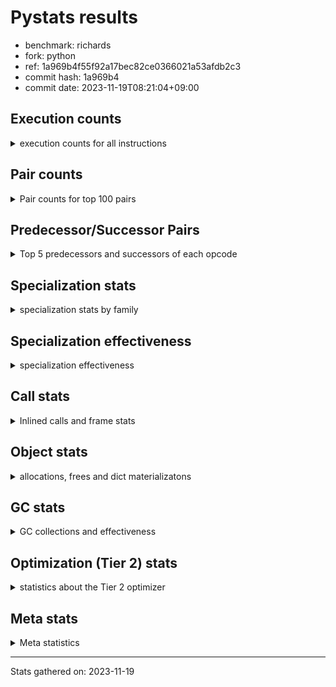 
# Pystats results

- benchmark: richards
- fork: python
- ref: 1a969b4f55f92a17bec82ce0366021a53afdb2c3
- commit hash: 1a969b4
- commit date: 2023-11-19T08:21:04+09:00

## Execution counts

<details>
<summary> execution counts for all instructions </summary>

|Name | Count | Self | Cumulative | Miss ratio | 
|---|---:|---:|---:|---:|
| LOAD_FAST | 333,407,320 | 23.1% | 23.1% |  |
| LOAD_ATTR_INSTANCE_VALUE | 146,778,480 | 10.2% | 33.3% | 34.9% |
| TO_BOOL_BOOL | 96,714,880 | 6.7% | 40.0% |  |
| POP_JUMP_IF_FALSE | 72,866,860 | 5.1% | 45.1% |  |
| RETURN_VALUE | 72,657,020 | 5.0% | 50.1% |  |
| LOAD_ATTR_METHOD_WITH_VALUES | 72,039,760 | 5.0% | 55.1% | 44.6% |
| CALL_PY_EXACT_ARGS | 71,566,920 | 5.0% | 60.1% | 9.8% |
| RESUME_CHECK | 71,439,120 | 5.0% | 65.0% | 0.0% |
| STORE_FAST | 65,669,440 | 4.6% | 69.6% |  |
| STORE_ATTR_INSTANCE_VALUE | 58,494,240 | 4.1% | 73.6% | 14.8% |
| LOAD_CONST | 52,641,280 | 3.7% | 77.3% |  |
| COPY | 48,068,020 | 3.3% | 80.6% |  |
| POP_TOP | 38,316,320 | 2.7% | 83.3% |  |
| LOAD_GLOBAL_MODULE | 36,953,500 | 2.6% | 85.9% |  |
| POP_JUMP_IF_NOT_NONE | 30,754,880 | 2.1% | 88.0% |  |
| POP_JUMP_IF_TRUE | 22,905,040 | 1.6% | 89.6% |  |
| POP_JUMP_IF_NONE | 22,455,200 | 1.6% | 91.1% |  |
| LOAD_FAST_LOAD_FAST | 20,469,920 | 1.4% | 92.6% |  |
| ENTER_EXECUTOR | 17,460,400 | 1.2% | 93.8% |  |
| UNARY_NOT | 15,207,200 | 1.1% | 94.8% |  |
| COMPARE_OP_INT | 13,016,100 | 0.9% | 95.7% |  |
| JUMP_FORWARD | 10,812,160 | 0.8% | 96.5% |  |
| LOAD_GLOBAL_BUILTIN | 10,526,520 | 0.7% | 97.2% |  |
| CALL_ISINSTANCE | 10,526,320 | 0.7% | 97.9% |  |
| SWAP | 7,980,560 | 0.6% | 98.5% |  |
| BINARY_OP_ADD_INT | 7,468,540 | 0.5% | 99.0% |  |
| BINARY_SUBSCR_LIST_INT | 6,807,160 | 0.5% | 99.5% |  |
| BINARY_OP | 4,001,820 | 0.3% | 99.8% |  |
| BINARY_OP_SUBTRACT_INT | 2,001,160 | 0.1% | 99.9% |  |
| FOR_ITER_RANGE | 745,380 | 0.1% | 99.9% |  |
| STORE_SUBSCR_LIST_INT | 402,120 | 0.0% | 100.0% |  |
| GET_ITER | 372,560 | 0.0% | 100.0% |  |
| RETURN_CONST | 5,440 | 0.0% | 100.0% |  |
| LOAD_ATTR | 4,840 | 0.0% | 100.0% |  |
| STORE_ATTR | 4,560 | 0.0% | 100.0% |  |
| EXIT_INIT_CHECK | 3,640 | 0.0% | 100.0% |  |
| CALL_ALLOC_AND_ENTER_INIT | 3,640 | 0.0% | 100.0% |  |
| LOAD_GLOBAL | 3,520 | 0.0% | 100.0% |  |
| CALL | 3,380 | 0.0% | 100.0% |  |
| BUILD_LIST | 1,280 | 0.0% | 100.0% |  |
| JUMP_BACKWARD | 1,000 | 0.0% | 100.0% |  |
| RESUME | 740 | 0.0% | 100.0% | 2.7% |
| INTERPRETER_EXIT | 680 | 0.0% | 100.0% |  |
| TO_BOOL | 600 | 0.0% | 100.0% |  |
| PUSH_NULL | 480 | 0.0% | 100.0% |  |
| EXTENDED_ARG | 480 | 0.0% | 100.0% |  |
| COMPARE_OP | 440 | 0.0% | 100.0% |  |
| CALL_BUILTIN_CLASS | 200 | 0.0% | 100.0% |  |
| LOAD_DEREF | 160 | 0.0% | 100.0% |  |
| FOR_ITER | 120 | 0.0% | 100.0% |  |
| LOAD_ATTR_MODULE | 120 | 0.0% | 100.0% |  |
| BINARY_SUBSCR | 80 | 0.0% | 100.0% |  |
| NOP | 80 | 0.0% | 100.0% |  |
| STORE_SUBSCR | 80 | 0.0% | 100.0% |  |
| CALL_FUNCTION_EX | 80 | 0.0% | 100.0% |  |
| COPY_FREE_VARS | 80 | 0.0% | 100.0% |  |
| BINARY_OP_SUBTRACT_FLOAT | 60 | 0.0% | 100.0% |  |


</details>

## Pair counts

<details>
<summary> Pair counts for top 100 pairs </summary>

|Pair | Count | Self | Cumulative | 
|---|---:|---:|---:|
| LOAD_FAST LOAD_ATTR_INSTANCE_VALUE | 121,981,900 | 8.5% | 8.5% |
| CALL_PY_EXACT_ARGS RESUME_CHECK | 71,434,600 | 5.0% | 13.4% |
| TO_BOOL_BOOL POP_JUMP_IF_FALSE | 59,493,640 | 4.1% | 17.5% |
| LOAD_FAST LOAD_ATTR_METHOD_WITH_VALUES | 55,591,660 | 3.9% | 21.4% |
| RESUME_CHECK LOAD_FAST | 53,968,440 | 3.7% | 25.1% |
| LOAD_FAST STORE_ATTR_INSTANCE_VALUE | 44,128,080 | 3.1% | 28.2% |
| STORE_FAST LOAD_FAST | 42,916,240 | 3.0% | 31.2% |
| LOAD_ATTR_METHOD_WITH_VALUES CALL_PY_EXACT_ARGS | 41,470,820 | 2.9% | 34.1% |
| STORE_ATTR_INSTANCE_VALUE LOAD_FAST | 40,645,900 | 2.8% | 36.9% |
| COPY TO_BOOL_BOOL | 40,087,300 | 2.8% | 39.7% |
| POP_TOP LOAD_FAST | 34,221,680 | 2.4% | 42.0% |
| POP_JUMP_IF_FALSE LOAD_FAST | 30,185,620 | 2.1% | 44.1% |
| LOAD_CONST LOAD_FAST | 29,191,840 | 2.0% | 46.2% |
| LOAD_ATTR_INSTANCE_VALUE COPY | 28,600,200 | 2.0% | 48.1% |
| POP_JUMP_IF_NOT_NONE LOAD_FAST | 25,419,040 | 1.8% | 49.9% |
| RETURN_VALUE RETURN_VALUE | 24,772,160 | 1.7% | 51.6% |
| LOAD_ATTR_INSTANCE_VALUE STORE_FAST | 24,749,900 | 1.7% | 53.3% |
| LOAD_FAST POP_JUMP_IF_NOT_NONE | 23,315,520 | 1.6% | 55.0% |
| RETURN_VALUE TO_BOOL_BOOL | 23,233,060 | 1.6% | 56.6% |
| LOAD_FAST POP_JUMP_IF_NONE | 22,455,200 | 1.6% | 58.1% |
| TO_BOOL_BOOL POP_JUMP_IF_TRUE | 22,014,080 | 1.5% | 59.6% |
| LOAD_FAST RETURN_VALUE | 21,297,360 | 1.5% | 61.1% |
| LOAD_ATTR_INSTANCE_VALUE LOAD_FAST | 20,470,740 | 1.4% | 62.5% |
| POP_JUMP_IF_FALSE POP_TOP | 19,888,560 | 1.4% | 63.9% |
| LOAD_ATTR_INSTANCE_VALUE CALL_PY_EXACT_ARGS | 17,463,800 | 1.2% | 65.1% |
| POP_JUMP_IF_NONE ENTER_EXECUTOR | 17,059,500 | 1.2% | 66.3% |
| RETURN_VALUE STORE_FAST | 15,846,720 | 1.1% | 67.4% |
| ENTER_EXECUTOR LOAD_ATTR_METHOD_WITH_VALUES | 15,840,560 | 1.1% | 68.5% |
| STORE_ATTR_INSTANCE_VALUE LOAD_CONST | 15,387,440 | 1.1% | 69.6% |
| TO_BOOL_BOOL UNARY_NOT | 15,207,160 | 1.1% | 70.6% |
| LOAD_ATTR_INSTANCE_VALUE TO_BOOL_BOOL | 15,207,120 | 1.1% | 71.7% |
| LOAD_ATTR_METHOD_WITH_VALUES LOAD_FAST_LOAD_FAST | 14,245,720 | 1.0% | 72.7% |
| LOAD_ATTR_METHOD_WITH_VALUES LOAD_FAST | 14,116,900 | 1.0% | 73.7% |
| LOAD_FAST LOAD_GLOBAL_MODULE | 13,778,720 | 1.0% | 74.6% |
| COMPARE_OP_INT POP_JUMP_IF_FALSE | 13,016,100 | 0.9% | 75.5% |
| LOAD_ATTR_INSTANCE_VALUE RETURN_VALUE | 12,933,060 | 0.9% | 76.4% |
| LOAD_ATTR_INSTANCE_VALUE LOAD_CONST | 12,351,780 | 0.9% | 77.3% |
| LOAD_FAST STORE_FAST | 12,201,120 | 0.8% | 78.1% |
| UNARY_NOT COPY | 11,487,200 | 0.8% | 78.9% |
| POP_JUMP_IF_TRUE POP_TOP | 11,487,200 | 0.8% | 79.7% |
| RESUME_CHECK LOAD_CONST | 10,660,440 | 0.7% | 80.5% |
| JUMP_FORWARD LOAD_FAST | 10,625,920 | 0.7% | 81.2% |
| LOAD_GLOBAL_BUILTIN LOAD_FAST | 10,526,520 | 0.7% | 81.9% |
| POP_JUMP_IF_TRUE LOAD_FAST | 10,526,400 | 0.7% | 82.7% |
| LOAD_FAST_LOAD_FAST LOAD_ATTR_INSTANCE_VALUE | 10,526,360 | 0.7% | 83.4% |
| STORE_FAST LOAD_GLOBAL_BUILTIN | 10,526,240 | 0.7% | 84.1% |
| CALL_ISINSTANCE TO_BOOL_BOOL | 10,526,240 | 0.7% | 84.8% |
| LOAD_GLOBAL_MODULE CALL_ISINSTANCE | 10,526,240 | 0.7% | 85.6% |
| POP_JUMP_IF_FALSE RETURN_VALUE | 9,039,220 | 0.6% | 86.2% |
| COPY LOAD_ATTR_INSTANCE_VALUE | 7,980,360 | 0.6% | 86.8% |
| SWAP STORE_ATTR_INSTANCE_VALUE | 7,980,360 | 0.6% | 87.3% |
| LOAD_GLOBAL_MODULE TO_BOOL_BOOL | 7,660,860 | 0.5% | 87.8% |
| LOAD_ATTR_INSTANCE_VALUE POP_JUMP_IF_NOT_NONE | 7,439,320 | 0.5% | 88.4% |
| LOAD_FAST CALL_PY_EXACT_ARGS | 7,179,240 | 0.5% | 88.9% |
| LOAD_CONST BINARY_OP_ADD_INT | 7,067,280 | 0.5% | 89.3% |
| RETURN_VALUE POP_TOP | 6,939,080 | 0.5% | 89.8% |
| POP_JUMP_IF_FALSE LOAD_GLOBAL_MODULE | 6,889,500 | 0.5% | 90.3% |
| POP_JUMP_IF_FALSE LOAD_CONST | 6,863,520 | 0.5% | 90.8% |
| RESUME_CHECK LOAD_GLOBAL_MODULE | 6,808,640 | 0.5% | 91.3% |
| LOAD_FAST BINARY_SUBSCR_LIST_INT | 6,807,120 | 0.5% | 91.7% |
| LOAD_CONST STORE_FAST | 6,806,560 | 0.5% | 92.2% |
| STORE_FAST JUMP_FORWARD | 6,719,840 | 0.5% | 92.7% |
| LOAD_FAST_LOAD_FAST STORE_ATTR_INSTANCE_VALUE | 6,220,160 | 0.4% | 93.1% |
| BINARY_OP_ADD_INT SWAP | 5,579,380 | 0.4% | 93.5% |
| LOAD_GLOBAL_MODULE COMPARE_OP_INT | 5,482,120 | 0.4% | 93.9% |
| LOAD_GLOBAL_MODULE LOAD_ATTR_INSTANCE_VALUE | 5,321,360 | 0.4% | 94.2% |
| BINARY_SUBSCR_LIST_INT STORE_FAST | 5,319,180 | 0.4% | 94.6% |
| LOAD_GLOBAL_MODULE COPY | 5,206,840 | 0.4% | 95.0% |
| POP_TOP JUMP_FORWARD | 4,092,320 | 0.3% | 95.2% |
| LOAD_CONST BINARY_OP | 3,998,640 | 0.3% | 95.5% |
| LOAD_ATTR_INSTANCE_VALUE COMPARE_OP_INT | 3,961,200 | 0.3% | 95.8% |
| POP_JUMP_IF_NOT_NONE LOAD_FAST_LOAD_FAST | 3,848,800 | 0.3% | 96.1% |
| POP_JUMP_IF_NONE LOAD_FAST | 3,774,720 | 0.3% | 96.3% |
| STORE_FAST LOAD_GLOBAL_MODULE | 3,720,400 | 0.3% | 96.6% |
| LOAD_FAST_LOAD_FAST CALL_PY_EXACT_ARGS | 3,720,120 | 0.3% | 96.8% |
| UNARY_NOT RETURN_VALUE | 3,720,000 | 0.3% | 97.1% |
| LOAD_CONST COMPARE_OP_INT | 3,572,560 | 0.2% | 97.3% |
| LOAD_FAST COPY | 2,773,680 | 0.2% | 97.5% |
| BINARY_OP LOAD_CONST | 2,398,580 | 0.2% | 97.7% |
| LOAD_ATTR_INSTANCE_VALUE LOAD_GLOBAL_MODULE | 2,232,560 | 0.2% | 97.9% |
| LOAD_CONST BINARY_OP_SUBTRACT_INT | 2,001,120 | 0.1% | 98.0% |
| STORE_ATTR_INSTANCE_VALUE LOAD_GLOBAL_MODULE | 1,916,820 | 0.1% | 98.1% |
| RETURN_VALUE LOAD_FAST | 1,863,200 | 0.1% | 98.3% |
| POP_JUMP_IF_NONE LOAD_FAST_LOAD_FAST | 1,620,320 | 0.1% | 98.4% |
| STORE_FAST LOAD_CONST | 1,600,000 | 0.1% | 98.5% |
| BINARY_OP_SUBTRACT_INT SWAP | 1,599,980 | 0.1% | 98.6% |
| LOAD_GLOBAL_MODULE CALL_PY_EXACT_ARGS | 1,599,880 | 0.1% | 98.7% |
| LOAD_ATTR_METHOD_WITH_VALUES LOAD_GLOBAL_MODULE | 1,599,760 | 0.1% | 98.8% |
| LOAD_FAST LOAD_CONST | 1,488,240 | 0.1% | 98.9% |
| BINARY_OP_ADD_INT LOAD_FAST | 1,487,980 | 0.1% | 99.0% |
| BINARY_SUBSCR_LIST_INT LOAD_FAST | 1,487,980 | 0.1% | 99.1% |
| POP_JUMP_IF_NOT_NONE LOAD_CONST | 1,487,040 | 0.1% | 99.2% |
| LOAD_ATTR_INSTANCE_VALUE LOAD_ATTR_INSTANCE_VALUE | 967,400 | 0.1% | 99.3% |
| POP_JUMP_IF_TRUE RETURN_VALUE | 891,440 | 0.1% | 99.4% |
| ENTER_EXECUTOR POP_JUMP_IF_TRUE | 890,860 | 0.1% | 99.4% |
| BINARY_OP SWAP | 801,200 | 0.1% | 99.5% |
| BINARY_OP LOAD_FAST | 800,040 | 0.1% | 99.5% |
| LOAD_ATTR_METHOD_WITH_VALUES LOAD_ATTR_METHOD_WITH_VALUES | 606,120 | 0.0% | 99.6% |
| LOAD_FAST STORE_SUBSCR_LIST_INT | 402,080 | 0.0% | 99.6% |
| LOAD_GLOBAL_MODULE LOAD_FAST | 402,020 | 0.0% | 99.6% |


</details>

## Predecessor/Successor Pairs

<details>
<summary> Top 5 predecessors and successors of each opcode </summary>

### CACHE

<details>
<summary> Successors and predecessors for CACHE </summary>

|Successors | Count | Percentage | 
|---|---:|---:|
| RESUME_CHECK | 460 | 67.6% |
| RESUME | 220 | 32.4% |


</details>

### BINARY_SUBSCR

<details>
<summary> Successors and predecessors for BINARY_SUBSCR </summary>

|Predecessors | Count | Percentage | 
|---|---:|---:|
| LOAD_FAST | 80 | 100.0% |

|Successors | Count | Percentage | 
|---|---:|---:|
| BINARY_SUBSCR_LIST_INT | 40 | 50.0% |
| LOAD_FAST | 20 | 25.0% |
| STORE_FAST | 20 | 25.0% |


</details>

### EXIT_INIT_CHECK

<details>
<summary> Successors and predecessors for EXIT_INIT_CHECK </summary>

|Predecessors | Count | Percentage | 
|---|---:|---:|
| RETURN_CONST | 3,640 | 100.0% |

|Successors | Count | Percentage | 
|---|---:|---:|
| RETURN_VALUE | 3,640 | 100.0% |


</details>

### GET_ITER

<details>
<summary> Successors and predecessors for GET_ITER </summary>

|Predecessors | Count | Percentage | 
|---|---:|---:|
| LOAD_GLOBAL_MODULE | 372,300 | 99.9% |
| CALL_BUILTIN_CLASS | 140 | 0.0% |
| LOAD_FAST | 80 | 0.0% |
| CALL | 20 | 0.0% |
| LOAD_GLOBAL | 20 | 0.0% |

|Successors | Count | Percentage | 
|---|---:|---:|
| FOR_ITER_RANGE | 372,360 | 99.9% |
| EXTENDED_ARG | 160 | 0.0% |
| FOR_ITER | 40 | 0.0% |


</details>

### INTERPRETER_EXIT

<details>
<summary> Successors and predecessors for INTERPRETER_EXIT </summary>

|Predecessors | Count | Percentage | 
|---|---:|---:|
| RETURN_CONST | 680 | 100.0% |


</details>

### NOP

<details>
<summary> Successors and predecessors for NOP </summary>

|Predecessors | Count | Percentage | 
|---|---:|---:|
| POP_TOP | 80 | 100.0% |

|Successors | Count | Percentage | 
|---|---:|---:|
| LOAD_DEREF | 80 | 100.0% |


</details>

### POP_TOP

<details>
<summary> Successors and predecessors for POP_TOP </summary>

|Predecessors | Count | Percentage | 
|---|---:|---:|
| POP_JUMP_IF_FALSE | 19,888,560 | 51.9% |
| POP_JUMP_IF_TRUE | 11,487,200 | 30.0% |
| RETURN_VALUE | 6,939,080 | 18.1% |
| RETURN_CONST | 1,120 | 0.0% |
| CALL | 360 | 0.0% |

|Successors | Count | Percentage | 
|---|---:|---:|
| LOAD_FAST | 34,221,680 | 89.3% |
| JUMP_FORWARD | 4,092,320 | 10.7% |
| RETURN_CONST | 960 | 0.0% |
| LOAD_GLOBAL_MODULE | 720 | 0.0% |
| LOAD_GLOBAL | 240 | 0.0% |


</details>

### PUSH_NULL

<details>
<summary> Successors and predecessors for PUSH_NULL </summary>

|Predecessors | Count | Percentage | 
|---|---:|---:|
| LOAD_FAST | 320 | 66.7% |
| LOAD_DEREF | 80 | 16.7% |
| LOAD_ATTR_MODULE | 60 | 12.5% |
| LOAD_ATTR | 20 | 4.2% |

|Successors | Count | Percentage | 
|---|---:|---:|
| CALL | 400 | 83.3% |
| LOAD_FAST | 80 | 16.7% |


</details>

### RETURN_VALUE

<details>
<summary> Successors and predecessors for RETURN_VALUE </summary>

|Predecessors | Count | Percentage | 
|---|---:|---:|
| RETURN_VALUE | 24,772,160 | 34.1% |
| LOAD_FAST | 21,297,360 | 29.3% |
| LOAD_ATTR_INSTANCE_VALUE | 12,933,060 | 17.8% |
| POP_JUMP_IF_FALSE | 9,039,220 | 12.4% |
| UNARY_NOT | 3,720,000 | 5.1% |

|Successors | Count | Percentage | 
|---|---:|---:|
| RETURN_VALUE | 24,772,160 | 34.1% |
| TO_BOOL_BOOL | 23,233,060 | 32.0% |
| STORE_FAST | 15,846,720 | 21.8% |
| POP_TOP | 6,939,080 | 9.6% |
| LOAD_FAST | 1,863,200 | 2.6% |


</details>

### STORE_SUBSCR

<details>
<summary> Successors and predecessors for STORE_SUBSCR </summary>

|Predecessors | Count | Percentage | 
|---|---:|---:|
| LOAD_FAST | 80 | 100.0% |

|Successors | Count | Percentage | 
|---|---:|---:|
| STORE_SUBSCR_LIST_INT | 40 | 50.0% |
| JUMP_BACKWARD | 20 | 25.0% |
| RETURN_CONST | 20 | 25.0% |


</details>

### TO_BOOL

<details>
<summary> Successors and predecessors for TO_BOOL </summary>

|Predecessors | Count | Percentage | 
|---|---:|---:|
| COPY | 160 | 26.7% |
| RETURN_VALUE | 80 | 13.3% |
| CALL | 80 | 13.3% |
| CALL_ISINSTANCE | 80 | 13.3% |
| LOAD_GLOBAL | 60 | 10.0% |

|Successors | Count | Percentage | 
|---|---:|---:|
| TO_BOOL_BOOL | 300 | 50.0% |
| POP_JUMP_IF_FALSE | 160 | 26.7% |
| POP_JUMP_IF_TRUE | 100 | 16.7% |
| UNARY_NOT | 40 | 6.7% |


</details>

### UNARY_NOT

<details>
<summary> Successors and predecessors for UNARY_NOT </summary>

|Predecessors | Count | Percentage | 
|---|---:|---:|
| TO_BOOL_BOOL | 15,207,160 | 100.0% |
| TO_BOOL | 40 | 0.0% |

|Successors | Count | Percentage | 
|---|---:|---:|
| COPY | 11,487,200 | 75.5% |
| RETURN_VALUE | 3,720,000 | 24.5% |


</details>

### BINARY_OP

<details>
<summary> Successors and predecessors for BINARY_OP </summary>

|Predecessors | Count | Percentage | 
|---|---:|---:|
| LOAD_CONST | 3,998,640 | 99.9% |
| BINARY_OP | 1,820 | 0.0% |
| LOAD_GLOBAL_MODULE | 1,260 | 0.0% |
| LOAD_FAST | 40 | 0.0% |
| LOAD_ATTR | 20 | 0.0% |

|Successors | Count | Percentage | 
|---|---:|---:|
| LOAD_CONST | 2,398,580 | 59.9% |
| SWAP | 801,200 | 20.0% |
| LOAD_FAST | 800,040 | 20.0% |
| BINARY_OP | 1,820 | 0.0% |
| BINARY_OP_ADD_INT | 100 | 0.0% |


</details>

### BUILD_LIST

<details>
<summary> Successors and predecessors for BUILD_LIST </summary>

|Predecessors | Count | Percentage | 
|---|---:|---:|
| LOAD_CONST | 1,280 | 100.0% |

|Successors | Count | Percentage | 
|---|---:|---:|
| LOAD_GLOBAL_MODULE | 1,240 | 96.9% |
| LOAD_GLOBAL | 40 | 3.1% |


</details>

### CALL

<details>
<summary> Successors and predecessors for CALL </summary>

|Predecessors | Count | Percentage | 
|---|---:|---:|
| LOAD_GLOBAL | 540 | 16.0% |
| LOAD_GLOBAL_MODULE | 540 | 16.0% |
| LOAD_ATTR | 500 | 14.8% |
| PUSH_NULL | 400 | 11.8% |
| LOAD_ATTR_METHOD_WITH_VALUES | 400 | 11.8% |

|Successors | Count | Percentage | 
|---|---:|---:|
| CALL_PY_EXACT_ARGS | 800 | 23.7% |
| CALL_ALLOC_AND_ENTER_INIT | 520 | 15.4% |
| RESUME | 440 | 13.0% |
| POP_TOP | 360 | 10.7% |
| RESUME_CHECK | 360 | 10.7% |


</details>

### CALL_FUNCTION_EX

<details>
<summary> Successors and predecessors for CALL_FUNCTION_EX </summary>

|Predecessors | Count | Percentage | 
|---|---:|---:|
| LOAD_FAST | 80 | 100.0% |

|Successors | Count | Percentage | 
|---|---:|---:|
| COPY_FREE_VARS | 80 | 100.0% |


</details>

### COMPARE_OP

<details>
<summary> Successors and predecessors for COMPARE_OP </summary>

|Predecessors | Count | Percentage | 
|---|---:|---:|
| LOAD_CONST | 240 | 54.5% |
| LOAD_GLOBAL | 60 | 13.6% |
| LOAD_GLOBAL_MODULE | 60 | 13.6% |
| LOAD_ATTR | 40 | 9.1% |
| LOAD_ATTR_INSTANCE_VALUE | 40 | 9.1% |

|Successors | Count | Percentage | 
|---|---:|---:|
| POP_JUMP_IF_FALSE | 220 | 50.0% |
| COMPARE_OP_INT | 220 | 50.0% |


</details>

### COPY

<details>
<summary> Successors and predecessors for COPY </summary>

|Predecessors | Count | Percentage | 
|---|---:|---:|
| LOAD_ATTR_INSTANCE_VALUE | 28,600,200 | 59.5% |
| UNARY_NOT | 11,487,200 | 23.9% |
| LOAD_GLOBAL_MODULE | 5,206,840 | 10.8% |
| LOAD_FAST | 2,773,680 | 5.8% |
| LOAD_ATTR | 60 | 0.0% |

|Successors | Count | Percentage | 
|---|---:|---:|
| TO_BOOL_BOOL | 40,087,300 | 83.4% |
| LOAD_ATTR_INSTANCE_VALUE | 7,980,360 | 16.6% |
| LOAD_ATTR | 200 | 0.0% |
| TO_BOOL | 160 | 0.0% |


</details>

### COPY_FREE_VARS

<details>
<summary> Successors and predecessors for COPY_FREE_VARS </summary>

|Predecessors | Count | Percentage | 
|---|---:|---:|
| CALL_FUNCTION_EX | 80 | 100.0% |

|Successors | Count | Percentage | 
|---|---:|---:|
| RESUME_CHECK | 60 | 75.0% |
| RESUME | 20 | 25.0% |


</details>

### ENTER_EXECUTOR

<details>
<summary> Successors and predecessors for ENTER_EXECUTOR </summary>

|Predecessors | Count | Percentage | 
|---|---:|---:|
| POP_JUMP_IF_NONE | 17,059,500 | 97.7% |
| STORE_SUBSCR_LIST_INT | 400,860 | 2.3% |
| JUMP_BACKWARD | 40 | 0.0% |

|Successors | Count | Percentage | 
|---|---:|---:|
| LOAD_ATTR_METHOD_WITH_VALUES | 15,840,560 | 90.7% |
| POP_JUMP_IF_TRUE | 890,860 | 5.1% |
| FOR_ITER_RANGE | 372,240 | 2.1% |
| POP_JUMP_IF_FALSE | 356,740 | 2.0% |


</details>

### EXTENDED_ARG

<details>
<summary> Successors and predecessors for EXTENDED_ARG </summary>

|Predecessors | Count | Percentage | 
|---|---:|---:|
| GET_ITER | 160 | 33.3% |
| JUMP_BACKWARD | 160 | 33.3% |
| POP_JUMP_IF_FALSE | 160 | 33.3% |

|Successors | Count | Percentage | 
|---|---:|---:|
| FOR_ITER_RANGE | 280 | 58.3% |
| JUMP_BACKWARD | 160 | 33.3% |
| FOR_ITER | 40 | 8.3% |


</details>

### FOR_ITER

<details>
<summary> Successors and predecessors for FOR_ITER </summary>

|Predecessors | Count | Percentage | 
|---|---:|---:|
| GET_ITER | 40 | 33.3% |
| EXTENDED_ARG | 40 | 33.3% |
| JUMP_BACKWARD | 40 | 33.3% |

|Successors | Count | Percentage | 
|---|---:|---:|
| STORE_FAST | 60 | 50.0% |
| FOR_ITER_RANGE | 60 | 50.0% |


</details>

### JUMP_BACKWARD

<details>
<summary> Successors and predecessors for JUMP_BACKWARD </summary>

|Predecessors | Count | Percentage | 
|---|---:|---:|
| POP_JUMP_IF_NONE | 340 | 34.0% |
| STORE_SUBSCR_LIST_INT | 320 | 32.0% |
| POP_TOP | 160 | 16.0% |
| EXTENDED_ARG | 160 | 16.0% |
| STORE_SUBSCR | 20 | 2.0% |

|Successors | Count | Percentage | 
|---|---:|---:|
| FOR_ITER_RANGE | 440 | 44.0% |
| LOAD_GLOBAL_MODULE | 300 | 30.0% |
| EXTENDED_ARG | 160 | 16.0% |
| ENTER_EXECUTOR | 40 | 4.0% |
| FOR_ITER | 40 | 4.0% |


</details>

### JUMP_FORWARD

<details>
<summary> Successors and predecessors for JUMP_FORWARD </summary>

|Predecessors | Count | Percentage | 
|---|---:|---:|
| STORE_FAST | 6,719,840 | 62.2% |
| POP_TOP | 4,092,320 | 37.8% |

|Successors | Count | Percentage | 
|---|---:|---:|
| LOAD_FAST | 10,625,920 | 98.3% |
| LOAD_FAST_LOAD_FAST | 186,240 | 1.7% |


</details>

### LOAD_ATTR

<details>
<summary> Successors and predecessors for LOAD_ATTR </summary>

|Predecessors | Count | Percentage | 
|---|---:|---:|
| LOAD_FAST | 2,880 | 59.5% |
| LOAD_GLOBAL_MODULE | 1,040 | 21.5% |
| LOAD_GLOBAL | 240 | 5.0% |
| COPY | 200 | 4.1% |
| LOAD_ATTR | 200 | 4.1% |

|Successors | Count | Percentage | 
|---|---:|---:|
| LOAD_ATTR_INSTANCE_VALUE | 1,100 | 22.7% |
| LOAD_FAST_LOAD_FAST | 1,000 | 20.7% |
| LOAD_ATTR_METHOD_WITH_VALUES | 700 | 14.5% |
| CALL | 500 | 10.3% |
| LOAD_FAST | 440 | 9.1% |


</details>

### LOAD_CONST

<details>
<summary> Successors and predecessors for LOAD_CONST </summary>

|Predecessors | Count | Percentage | 
|---|---:|---:|
| STORE_ATTR_INSTANCE_VALUE | 15,387,440 | 29.2% |
| LOAD_ATTR_INSTANCE_VALUE | 12,351,780 | 23.5% |
| RESUME_CHECK | 10,660,440 | 20.3% |
| POP_JUMP_IF_FALSE | 6,863,520 | 13.0% |
| BINARY_OP | 2,398,580 | 4.6% |

|Successors | Count | Percentage | 
|---|---:|---:|
| LOAD_FAST | 29,191,840 | 55.5% |
| BINARY_OP_ADD_INT | 7,067,280 | 13.4% |
| STORE_FAST | 6,806,560 | 12.9% |
| BINARY_OP | 3,998,640 | 7.6% |
| COMPARE_OP_INT | 3,572,560 | 6.8% |


</details>

### LOAD_DEREF

<details>
<summary> Successors and predecessors for LOAD_DEREF </summary>

|Predecessors | Count | Percentage | 
|---|---:|---:|
| NOP | 80 | 50.0% |
| STORE_FAST | 80 | 50.0% |

|Successors | Count | Percentage | 
|---|---:|---:|
| PUSH_NULL | 80 | 50.0% |
| STORE_FAST | 80 | 50.0% |


</details>

### LOAD_FAST

<details>
<summary> Successors and predecessors for LOAD_FAST </summary>

|Predecessors | Count | Percentage | 
|---|---:|---:|
| RESUME_CHECK | 53,968,440 | 16.2% |
| STORE_FAST | 42,916,240 | 12.9% |
| STORE_ATTR_INSTANCE_VALUE | 40,645,900 | 12.2% |
| POP_TOP | 34,221,680 | 10.3% |
| POP_JUMP_IF_FALSE | 30,185,620 | 9.1% |

|Successors | Count | Percentage | 
|---|---:|---:|
| LOAD_ATTR_INSTANCE_VALUE | 121,981,900 | 36.6% |
| LOAD_ATTR_METHOD_WITH_VALUES | 55,591,660 | 16.7% |
| STORE_ATTR_INSTANCE_VALUE | 44,128,080 | 13.2% |
| POP_JUMP_IF_NOT_NONE | 23,315,520 | 7.0% |
| POP_JUMP_IF_NONE | 22,455,200 | 6.7% |


</details>

### LOAD_FAST_LOAD_FAST

<details>
<summary> Successors and predecessors for LOAD_FAST_LOAD_FAST </summary>

|Predecessors | Count | Percentage | 
|---|---:|---:|
| LOAD_ATTR_METHOD_WITH_VALUES | 14,245,720 | 69.6% |
| POP_JUMP_IF_NOT_NONE | 3,848,800 | 18.8% |
| POP_JUMP_IF_NONE | 1,620,320 | 7.9% |
| STORE_ATTR_INSTANCE_VALUE | 377,780 | 1.8% |
| JUMP_FORWARD | 186,240 | 0.9% |

|Successors | Count | Percentage | 
|---|---:|---:|
| LOAD_ATTR_INSTANCE_VALUE | 10,526,360 | 51.4% |
| STORE_ATTR_INSTANCE_VALUE | 6,220,160 | 30.4% |
| CALL_PY_EXACT_ARGS | 3,720,120 | 18.2% |
| LOAD_FAST_LOAD_FAST | 1,600 | 0.0% |
| STORE_ATTR | 1,280 | 0.0% |


</details>

### LOAD_GLOBAL

<details>
<summary> Successors and predecessors for LOAD_GLOBAL </summary>

|Predecessors | Count | Percentage | 
|---|---:|---:|
| LOAD_FAST | 640 | 18.2% |
| STORE_FAST | 560 | 15.9% |
| RETURN_VALUE | 280 | 8.0% |
| LOAD_CONST | 280 | 8.0% |
| POP_TOP | 240 | 6.8% |

|Successors | Count | Percentage | 
|---|---:|---:|
| LOAD_GLOBAL_MODULE | 1,640 | 46.6% |
| CALL | 540 | 15.3% |
| LOAD_FAST | 260 | 7.4% |
| LOAD_ATTR | 240 | 6.8% |
| LOAD_GLOBAL | 240 | 6.8% |


</details>

### POP_JUMP_IF_FALSE

<details>
<summary> Successors and predecessors for POP_JUMP_IF_FALSE </summary>

|Predecessors | Count | Percentage | 
|---|---:|---:|
| TO_BOOL_BOOL | 59,493,640 | 81.6% |
| COMPARE_OP_INT | 13,016,100 | 17.9% |
| ENTER_EXECUTOR | 356,740 | 0.5% |
| COMPARE_OP | 220 | 0.0% |
| TO_BOOL | 160 | 0.0% |

|Successors | Count | Percentage | 
|---|---:|---:|
| LOAD_FAST | 30,185,620 | 41.4% |
| POP_TOP | 19,888,560 | 27.3% |
| RETURN_VALUE | 9,039,220 | 12.4% |
| LOAD_GLOBAL_MODULE | 6,889,500 | 9.5% |
| LOAD_CONST | 6,863,520 | 9.4% |


</details>

### POP_JUMP_IF_NONE

<details>
<summary> Successors and predecessors for POP_JUMP_IF_NONE </summary>

|Predecessors | Count | Percentage | 
|---|---:|---:|
| LOAD_FAST | 22,455,200 | 100.0% |

|Successors | Count | Percentage | 
|---|---:|---:|
| ENTER_EXECUTOR | 17,059,500 | 76.0% |
| LOAD_FAST | 3,774,720 | 16.8% |
| LOAD_FAST_LOAD_FAST | 1,620,320 | 7.2% |
| JUMP_BACKWARD | 340 | 0.0% |
| RETURN_CONST | 160 | 0.0% |


</details>

### POP_JUMP_IF_NOT_NONE

<details>
<summary> Successors and predecessors for POP_JUMP_IF_NOT_NONE </summary>

|Predecessors | Count | Percentage | 
|---|---:|---:|
| LOAD_FAST | 23,315,520 | 75.8% |
| LOAD_ATTR_INSTANCE_VALUE | 7,439,320 | 24.2% |
| LOAD_ATTR | 40 | 0.0% |

|Successors | Count | Percentage | 
|---|---:|---:|
| LOAD_FAST | 25,419,040 | 82.7% |
| LOAD_FAST_LOAD_FAST | 3,848,800 | 12.5% |
| LOAD_CONST | 1,487,040 | 4.8% |


</details>

### POP_JUMP_IF_TRUE

<details>
<summary> Successors and predecessors for POP_JUMP_IF_TRUE </summary>

|Predecessors | Count | Percentage | 
|---|---:|---:|
| TO_BOOL_BOOL | 22,014,080 | 96.1% |
| ENTER_EXECUTOR | 890,860 | 3.9% |
| TO_BOOL | 100 | 0.0% |

|Successors | Count | Percentage | 
|---|---:|---:|
| POP_TOP | 11,487,200 | 50.2% |
| LOAD_FAST | 10,526,400 | 46.0% |
| RETURN_VALUE | 891,440 | 3.9% |


</details>

### RETURN_CONST

<details>
<summary> Successors and predecessors for RETURN_CONST </summary>

|Predecessors | Count | Percentage | 
|---|---:|---:|
| STORE_ATTR_INSTANCE_VALUE | 3,080 | 56.6% |
| POP_TOP | 960 | 17.6% |
| STORE_SUBSCR_LIST_INT | 940 | 17.3% |
| POP_JUMP_IF_NONE | 160 | 2.9% |
| FOR_ITER_RANGE | 160 | 2.9% |

|Successors | Count | Percentage | 
|---|---:|---:|
| EXIT_INIT_CHECK | 3,640 | 66.9% |
| POP_TOP | 1,120 | 20.6% |
| INTERPRETER_EXIT | 680 | 12.5% |


</details>

### STORE_ATTR

<details>
<summary> Successors and predecessors for STORE_ATTR </summary>

|Predecessors | Count | Percentage | 
|---|---:|---:|
| LOAD_FAST | 2,640 | 57.9% |
| LOAD_FAST_LOAD_FAST | 1,280 | 28.1% |
| STORE_ATTR | 320 | 7.0% |
| SWAP | 200 | 4.4% |
| LOAD_GLOBAL | 60 | 1.3% |

|Successors | Count | Percentage | 
|---|---:|---:|
| LOAD_FAST | 1,380 | 30.3% |
| STORE_ATTR_INSTANCE_VALUE | 1,320 | 28.9% |
| LOAD_FAST_LOAD_FAST | 940 | 20.6% |
| LOAD_CONST | 400 | 8.8% |
| STORE_ATTR | 320 | 7.0% |


</details>

### STORE_FAST

<details>
<summary> Successors and predecessors for STORE_FAST </summary>

|Predecessors | Count | Percentage | 
|---|---:|---:|
| LOAD_ATTR_INSTANCE_VALUE | 24,749,900 | 37.7% |
| RETURN_VALUE | 15,846,720 | 24.1% |
| LOAD_FAST | 12,201,120 | 18.6% |
| LOAD_CONST | 6,806,560 | 10.4% |
| BINARY_SUBSCR_LIST_INT | 5,319,180 | 8.1% |

|Successors | Count | Percentage | 
|---|---:|---:|
| LOAD_FAST | 42,916,240 | 65.4% |
| LOAD_GLOBAL_BUILTIN | 10,526,240 | 16.0% |
| JUMP_FORWARD | 6,719,840 | 10.2% |
| LOAD_GLOBAL_MODULE | 3,720,400 | 5.7% |
| LOAD_CONST | 1,600,000 | 2.4% |


</details>

### SWAP

<details>
<summary> Successors and predecessors for SWAP </summary>

|Predecessors | Count | Percentage | 
|---|---:|---:|
| BINARY_OP_ADD_INT | 5,579,380 | 69.9% |
| BINARY_OP_SUBTRACT_INT | 1,599,980 | 20.0% |
| BINARY_OP | 801,200 | 10.0% |

|Successors | Count | Percentage | 
|---|---:|---:|
| STORE_ATTR_INSTANCE_VALUE | 7,980,360 | 100.0% |
| STORE_ATTR | 200 | 0.0% |


</details>

### RESUME

<details>
<summary> Successors and predecessors for RESUME </summary>

|Predecessors | Count | Percentage | 
|---|---:|---:|
| CALL | 440 | 59.5% |
| CACHE | 220 | 29.7% |
| CALL_PY_EXACT_ARGS | 60 | 8.1% |
| COPY_FREE_VARS | 20 | 2.7% |

|Successors | Count | Percentage | 
|---|---:|---:|
| LOAD_FAST | 300 | 40.5% |
| LOAD_GLOBAL | 220 | 29.7% |
| LOAD_CONST | 200 | 27.0% |
| LOAD_FAST_LOAD_FAST | 20 | 2.7% |


</details>

### BINARY_OP_ADD_INT

<details>
<summary> Successors and predecessors for BINARY_OP_ADD_INT </summary>

|Predecessors | Count | Percentage | 
|---|---:|---:|
| LOAD_CONST | 7,067,280 | 94.6% |
| LOAD_ATTR_INSTANCE_VALUE | 401,160 | 5.4% |
| BINARY_OP | 100 | 0.0% |

|Successors | Count | Percentage | 
|---|---:|---:|
| SWAP | 5,579,380 | 74.7% |
| LOAD_FAST | 1,487,980 | 19.9% |
| LOAD_CONST | 401,180 | 5.4% |


</details>

### BINARY_OP_SUBTRACT_FLOAT

<details>
<summary> Successors and predecessors for BINARY_OP_SUBTRACT_FLOAT </summary>

|Predecessors | Count | Percentage | 
|---|---:|---:|
| LOAD_FAST | 40 | 66.7% |
| BINARY_OP | 20 | 33.3% |

|Successors | Count | Percentage | 
|---|---:|---:|
| STORE_FAST | 60 | 100.0% |


</details>

### BINARY_OP_SUBTRACT_INT

<details>
<summary> Successors and predecessors for BINARY_OP_SUBTRACT_INT </summary>

|Predecessors | Count | Percentage | 
|---|---:|---:|
| LOAD_CONST | 2,001,120 | 100.0% |
| BINARY_OP | 40 | 0.0% |

|Successors | Count | Percentage | 
|---|---:|---:|
| SWAP | 1,599,980 | 80.0% |
| LOAD_FAST | 401,180 | 20.0% |


</details>

### BINARY_SUBSCR_LIST_INT

<details>
<summary> Successors and predecessors for BINARY_SUBSCR_LIST_INT </summary>

|Predecessors | Count | Percentage | 
|---|---:|---:|
| LOAD_FAST | 6,807,120 | 100.0% |
| BINARY_SUBSCR | 40 | 0.0% |

|Successors | Count | Percentage | 
|---|---:|---:|
| STORE_FAST | 5,319,180 | 78.1% |
| LOAD_FAST | 1,487,980 | 21.9% |


</details>

### CALL_ALLOC_AND_ENTER_INIT

<details>
<summary> Successors and predecessors for CALL_ALLOC_AND_ENTER_INIT </summary>

|Predecessors | Count | Percentage | 
|---|---:|---:|
| LOAD_GLOBAL_MODULE | 2,400 | 65.9% |
| RETURN_VALUE | 720 | 19.8% |
| CALL | 520 | 14.3% |

|Successors | Count | Percentage | 
|---|---:|---:|
| RESUME_CHECK | 3,640 | 100.0% |


</details>

### CALL_BUILTIN_CLASS

<details>
<summary> Successors and predecessors for CALL_BUILTIN_CLASS </summary>

|Predecessors | Count | Percentage | 
|---|---:|---:|
| LOAD_FAST | 160 | 80.0% |
| CALL | 40 | 20.0% |

|Successors | Count | Percentage | 
|---|---:|---:|
| GET_ITER | 140 | 70.0% |
| STORE_FAST | 60 | 30.0% |


</details>

### CALL_ISINSTANCE

<details>
<summary> Successors and predecessors for CALL_ISINSTANCE </summary>

|Predecessors | Count | Percentage | 
|---|---:|---:|
| LOAD_GLOBAL_MODULE | 10,526,240 | 100.0% |
| CALL | 80 | 0.0% |

|Successors | Count | Percentage | 
|---|---:|---:|
| TO_BOOL_BOOL | 10,526,240 | 100.0% |
| TO_BOOL | 80 | 0.0% |


</details>

### CALL_PY_EXACT_ARGS

<details>
<summary> Successors and predecessors for CALL_PY_EXACT_ARGS </summary>

|Predecessors | Count | Percentage | 
|---|---:|---:|
| LOAD_ATTR_METHOD_WITH_VALUES | 41,470,820 | 57.9% |
| LOAD_ATTR_INSTANCE_VALUE | 17,463,800 | 24.4% |
| LOAD_FAST | 7,179,240 | 10.0% |
| LOAD_FAST_LOAD_FAST | 3,720,120 | 5.2% |
| LOAD_GLOBAL_MODULE | 1,599,880 | 2.2% |

|Successors | Count | Percentage | 
|---|---:|---:|
| RESUME_CHECK | 71,434,600 | 99.8% |
| CALL_PY_EXACT_ARGS | 132,260 | 0.2% |
| RESUME | 60 | 0.0% |


</details>

### COMPARE_OP_INT

<details>
<summary> Successors and predecessors for COMPARE_OP_INT </summary>

|Predecessors | Count | Percentage | 
|---|---:|---:|
| LOAD_GLOBAL_MODULE | 5,482,120 | 42.1% |
| LOAD_ATTR_INSTANCE_VALUE | 3,961,200 | 30.4% |
| LOAD_CONST | 3,572,560 | 27.4% |
| COMPARE_OP | 220 | 0.0% |

|Successors | Count | Percentage | 
|---|---:|---:|
| POP_JUMP_IF_FALSE | 13,016,100 | 100.0% |


</details>

### FOR_ITER_RANGE

<details>
<summary> Successors and predecessors for FOR_ITER_RANGE </summary>

|Predecessors | Count | Percentage | 
|---|---:|---:|
| GET_ITER | 372,360 | 50.0% |
| ENTER_EXECUTOR | 372,240 | 49.9% |
| JUMP_BACKWARD | 440 | 0.1% |
| EXTENDED_ARG | 280 | 0.0% |
| FOR_ITER | 60 | 0.0% |

|Successors | Count | Percentage | 
|---|---:|---:|
| STORE_FAST | 372,820 | 50.0% |
| LOAD_FAST | 372,400 | 50.0% |
| RETURN_CONST | 160 | 0.0% |


</details>

### LOAD_ATTR_INSTANCE_VALUE

<details>
<summary> Successors and predecessors for LOAD_ATTR_INSTANCE_VALUE </summary>

|Predecessors | Count | Percentage | 
|---|---:|---:|
| LOAD_FAST | 121,981,900 | 83.1% |
| LOAD_FAST_LOAD_FAST | 10,526,360 | 7.2% |
| COPY | 7,980,360 | 5.4% |
| LOAD_GLOBAL_MODULE | 5,321,360 | 3.6% |
| LOAD_ATTR_INSTANCE_VALUE | 967,400 | 0.7% |

|Successors | Count | Percentage | 
|---|---:|---:|
| COPY | 28,600,200 | 19.5% |
| STORE_FAST | 24,749,900 | 16.9% |
| LOAD_FAST | 20,470,740 | 13.9% |
| CALL_PY_EXACT_ARGS | 17,463,800 | 11.9% |
| TO_BOOL_BOOL | 15,207,120 | 10.4% |


</details>

### LOAD_ATTR_METHOD_WITH_VALUES

<details>
<summary> Successors and predecessors for LOAD_ATTR_METHOD_WITH_VALUES </summary>

|Predecessors | Count | Percentage | 
|---|---:|---:|
| LOAD_FAST | 55,591,660 | 77.2% |
| ENTER_EXECUTOR | 15,840,560 | 22.0% |
| LOAD_ATTR_METHOD_WITH_VALUES | 606,120 | 0.8% |
| RETURN_VALUE | 720 | 0.0% |
| LOAD_ATTR | 700 | 0.0% |

|Successors | Count | Percentage | 
|---|---:|---:|
| CALL_PY_EXACT_ARGS | 41,470,820 | 57.6% |
| LOAD_FAST_LOAD_FAST | 14,245,720 | 19.8% |
| LOAD_FAST | 14,116,900 | 19.6% |
| LOAD_GLOBAL_MODULE | 1,599,760 | 2.2% |
| LOAD_ATTR_METHOD_WITH_VALUES | 606,120 | 0.8% |


</details>

### LOAD_ATTR_MODULE

<details>
<summary> Successors and predecessors for LOAD_ATTR_MODULE </summary>

|Predecessors | Count | Percentage | 
|---|---:|---:|
| LOAD_GLOBAL_MODULE | 80 | 66.7% |
| LOAD_ATTR | 40 | 33.3% |

|Successors | Count | Percentage | 
|---|---:|---:|
| PUSH_NULL | 60 | 50.0% |
| STORE_FAST | 60 | 50.0% |


</details>

### LOAD_GLOBAL_BUILTIN

<details>
<summary> Successors and predecessors for LOAD_GLOBAL_BUILTIN </summary>

|Predecessors | Count | Percentage | 
|---|---:|---:|
| STORE_FAST | 10,526,240 | 100.0% |
| LOAD_GLOBAL | 120 | 0.0% |
| RESUME_CHECK | 120 | 0.0% |
| POP_JUMP_IF_FALSE | 40 | 0.0% |

|Successors | Count | Percentage | 
|---|---:|---:|
| LOAD_FAST | 10,526,520 | 100.0% |


</details>

### LOAD_GLOBAL_MODULE

<details>
<summary> Successors and predecessors for LOAD_GLOBAL_MODULE </summary>

|Predecessors | Count | Percentage | 
|---|---:|---:|
| LOAD_FAST | 13,778,720 | 37.3% |
| POP_JUMP_IF_FALSE | 6,889,500 | 18.6% |
| RESUME_CHECK | 6,808,640 | 18.4% |
| STORE_FAST | 3,720,400 | 10.1% |
| LOAD_ATTR_INSTANCE_VALUE | 2,232,560 | 6.0% |

|Successors | Count | Percentage | 
|---|---:|---:|
| CALL_ISINSTANCE | 10,526,240 | 28.5% |
| TO_BOOL_BOOL | 7,660,860 | 20.7% |
| COMPARE_OP_INT | 5,482,120 | 14.8% |
| LOAD_ATTR_INSTANCE_VALUE | 5,321,360 | 14.4% |
| COPY | 5,206,840 | 14.1% |


</details>

### RESUME_CHECK

<details>
<summary> Successors and predecessors for RESUME_CHECK </summary>

|Predecessors | Count | Percentage | 
|---|---:|---:|
| CALL_PY_EXACT_ARGS | 71,434,600 | 100.0% |
| CALL_ALLOC_AND_ENTER_INIT | 3,640 | 0.0% |
| CACHE | 460 | 0.0% |
| CALL | 360 | 0.0% |
| COPY_FREE_VARS | 60 | 0.0% |

|Successors | Count | Percentage | 
|---|---:|---:|
| LOAD_FAST | 53,968,440 | 75.5% |
| LOAD_CONST | 10,660,440 | 14.9% |
| LOAD_GLOBAL_MODULE | 6,808,640 | 9.5% |
| LOAD_FAST_LOAD_FAST | 1,260 | 0.0% |
| LOAD_GLOBAL | 220 | 0.0% |


</details>

### STORE_ATTR_INSTANCE_VALUE

<details>
<summary> Successors and predecessors for STORE_ATTR_INSTANCE_VALUE </summary>

|Predecessors | Count | Percentage | 
|---|---:|---:|
| LOAD_FAST | 44,128,080 | 75.4% |
| SWAP | 7,980,360 | 13.6% |
| LOAD_FAST_LOAD_FAST | 6,220,160 | 10.6% |
| STORE_ATTR_INSTANCE_VALUE | 163,160 | 0.3% |
| STORE_ATTR | 1,320 | 0.0% |

|Successors | Count | Percentage | 
|---|---:|---:|
| LOAD_FAST | 40,645,900 | 69.5% |
| LOAD_CONST | 15,387,440 | 26.3% |
| LOAD_GLOBAL_MODULE | 1,916,820 | 3.3% |
| LOAD_FAST_LOAD_FAST | 377,780 | 0.6% |
| STORE_ATTR_INSTANCE_VALUE | 163,160 | 0.3% |


</details>

### STORE_SUBSCR_LIST_INT

<details>
<summary> Successors and predecessors for STORE_SUBSCR_LIST_INT </summary>

|Predecessors | Count | Percentage | 
|---|---:|---:|
| LOAD_FAST | 402,080 | 100.0% |
| STORE_SUBSCR | 40 | 0.0% |

|Successors | Count | Percentage | 
|---|---:|---:|
| ENTER_EXECUTOR | 400,860 | 99.7% |
| RETURN_CONST | 940 | 0.2% |
| JUMP_BACKWARD | 320 | 0.1% |


</details>

### TO_BOOL_BOOL

<details>
<summary> Successors and predecessors for TO_BOOL_BOOL </summary>

|Predecessors | Count | Percentage | 
|---|---:|---:|
| COPY | 40,087,300 | 41.4% |
| RETURN_VALUE | 23,233,060 | 24.0% |
| LOAD_ATTR_INSTANCE_VALUE | 15,207,120 | 15.7% |
| CALL_ISINSTANCE | 10,526,240 | 10.9% |
| LOAD_GLOBAL_MODULE | 7,660,860 | 7.9% |

|Successors | Count | Percentage | 
|---|---:|---:|
| POP_JUMP_IF_FALSE | 59,493,640 | 61.5% |
| POP_JUMP_IF_TRUE | 22,014,080 | 22.8% |
| UNARY_NOT | 15,207,160 | 15.7% |


</details>


</details>

## Specialization stats

<details>
<summary> specialization stats by family </summary>

### BINARY_OP

<details>
<summary> specialization stats for BINARY_OP family </summary>

|Kind | Count | Ratio | 
|---|---:|---:|
|     deferred | 3,999,840 | 29.7% |
|          hit | 9,469,760 | 70.3% |

| | Count | Ratio | 
|---|---:|---:|
| Success | 160 | 8.1% |
| Failure | 1,820 | 91.9% |

|Failure kind | Count | Ratio | 
|---|---:|---:|
| floor divide | 760 | 41.8% |
| and int | 580 | 31.9% |
| xor | 380 | 20.9% |
| multiply different types | 100 | 5.5% |


</details>

### BINARY_SUBSCR

<details>
<summary> specialization stats for BINARY_SUBSCR family </summary>

|Kind | Count | Ratio | 
|---|---:|---:|
|     deferred | 40 | 0.0% |
|          hit | 6,807,160 | 100.0% |

| | Count | Ratio | 
|---|---:|---:|
| Success | 40 | 100.0% |
| Failure | 0 | 0.0% |


</details>

### CALL

<details>
<summary> specialization stats for CALL family </summary>

|Kind | Count | Ratio | 
|---|---:|---:|
|     deferred | 368,934,881,474,190,901,900 | 449,370,054,046,214.8% |
|          hit | 75,086,840 | 91.5% |
|         miss | 7,010,240 | 8.5% |

| | Count | Ratio | 
|---|---:|---:|
| Success | 133,700 | 99.9% |
| Failure | 100 | 0.1% |

|Failure kind | Count | Ratio | 
|---|---:|---:|
| cfunc noargs | 60 | 60.0% |
| other | 40 | 40.0% |


</details>

### COMPARE_OP

<details>
<summary> specialization stats for COMPARE_OP family </summary>

|Kind | Count | Ratio | 
|---|---:|---:|
|     deferred | 220 | 0.0% |
|          hit | 13,016,100 | 100.0% |

| | Count | Ratio | 
|---|---:|---:|
| Success | 220 | 100.0% |
| Failure | 0 | 0.0% |


</details>

### FOR_ITER

<details>
<summary> specialization stats for FOR_ITER family </summary>

|Kind | Count | Ratio | 
|---|---:|---:|
|     deferred | 60 | 0.0% |
|          hit | 745,380 | 100.0% |

| | Count | Ratio | 
|---|---:|---:|
| Success | 60 | 100.0% |
| Failure | 0 | 0.0% |


</details>

### LOAD_ATTR

<details>
<summary> specialization stats for LOAD_ATTR family </summary>

|Kind | Count | Ratio | 
|---|---:|---:|
|     deferred | 368,934,881,474,189,461,600 | 168,599,527,597,708.8% |
|          hit | 135,410,740 | 61.9% |
|         miss | 83,407,620 | 38.1% |

| | Count | Ratio | 
|---|---:|---:|
| Success | 1,575,360 | 100.0% |
| Failure | 200 | 0.0% |

|Failure kind | Count | Ratio | 
|---|---:|---:|
| metaclass attribute | 200 | 100.0% |


</details>

### LOAD_GLOBAL

<details>
<summary> specialization stats for LOAD_GLOBAL family </summary>

|Kind | Count | Ratio | 
|---|---:|---:|
|     deferred | 1,760 | 0.0% |
|          hit | 47,480,020 | 100.0% |

| | Count | Ratio | 
|---|---:|---:|
| Success | 1,760 | 100.0% |
| Failure | 0 | 0.0% |


</details>

### POP_JUMP_IF_FALSE

<details>
<summary> specialization stats for POP_JUMP_IF_FALSE family </summary>


</details>

### POP_JUMP_IF_NONE

<details>
<summary> specialization stats for POP_JUMP_IF_NONE family </summary>


</details>

### POP_JUMP_IF_NOT_NONE

<details>
<summary> specialization stats for POP_JUMP_IF_NOT_NONE family </summary>


</details>

### POP_JUMP_IF_TRUE

<details>
<summary> specialization stats for POP_JUMP_IF_TRUE family </summary>


</details>

### STORE_ATTR

<details>
<summary> specialization stats for STORE_ATTR family </summary>

|Kind | Count | Ratio | 
|---|---:|---:|
|     deferred | 368,934,881,474,190,872,080 | 630,670,853,887,927.5% |
|          hit | 49,836,840 | 85.2% |
|         miss | 8,657,400 | 14.8% |

| | Count | Ratio | 
|---|---:|---:|
| Success | 164,480 | 99.8% |
| Failure | 320 | 0.2% |

|Failure kind | Count | Ratio | 
|---|---:|---:|
| not in keys | 320 | 100.0% |


</details>

### STORE_SUBSCR

<details>
<summary> specialization stats for STORE_SUBSCR family </summary>

|Kind | Count | Ratio | 
|---|---:|---:|
|     deferred | 40 | 0.0% |
|          hit | 402,120 | 100.0% |

| | Count | Ratio | 
|---|---:|---:|
| Success | 40 | 100.0% |
| Failure | 0 | 0.0% |


</details>

### TO_BOOL

<details>
<summary> specialization stats for TO_BOOL family </summary>

|Kind | Count | Ratio | 
|---|---:|---:|
|     deferred | 300 | 0.0% |
|          hit | 96,714,880 | 100.0% |

| | Count | Ratio | 
|---|---:|---:|
| Success | 300 | 100.0% |
| Failure | 0 | 0.0% |


</details>


</details>

## Specialization effectiveness

<details>
<summary> specialization effectiveness </summary>

|Instructions | Count | Ratio | 
|---|---:|---:|
| Basic | 683,076,340 | 47.4% |
| Not specialized | 153,001,420 | 10.6% |
| Specialized hits | 506,408,940 | 35.1% |
| Specialized misses | 99,075,280 | 6.9% |

### Deferred by instruction

<details>
<summary> deferred by instruction </summary>

|Name | Count | Ratio | 
|---|---:|---:|
| CALL | 368,934,881,474,190,901,900 | 33.3% |
| STORE_ATTR | 368,934,881,474,190,872,080 | 33.3% |
| LOAD_ATTR | 368,934,881,474,189,461,600 | 33.3% |
| BINARY_OP | 3,999,840 | 0.0% |
| LOAD_GLOBAL | 1,760 | 0.0% |
| TO_BOOL | 300 | 0.0% |
| COMPARE_OP | 220 | 0.0% |
| FOR_ITER | 60 | 0.0% |
| BINARY_SUBSCR | 40 | 0.0% |
| STORE_SUBSCR | 40 | 0.0% |


</details>

### Misses by instruction

<details>
<summary> misses by instruction </summary>

|Name | Count | Ratio | 
|---|---:|---:|
| LOAD_ATTR_INSTANCE_VALUE | 51,279,840 | 51.8% |
| LOAD_ATTR_METHOD_WITH_VALUES | 32,127,780 | 32.4% |
| STORE_ATTR_INSTANCE_VALUE | 8,657,400 | 8.7% |
| CALL_PY_EXACT_ARGS | 7,010,240 | 7.1% |
| RESUME | 20 | 0.0% |
| RESUME_CHECK | 20 | 0.0% |
| CACHE | 0 | 0.0% |
| EXIT_INIT_CHECK | 0 | 0.0% |
| GET_ITER | 0 | 0.0% |
| INTERPRETER_EXIT | 0 | 0.0% |


</details>


</details>

## Call stats

<details>
<summary> Inlined calls and frame stats </summary>

| | Count | Ratio | 
|---|---:|---:|
| Calls to PyEval_EvalDefault | 680 | 0.0% |
| Calls to Python functions inlined | 71,439,180 | 100.0% |
| Calls via PyEval_EvalFrame (total) | 680 | 0.0% |
| Calls via PyEval_EvalFrame (vector) | 680 | 0.0% |
| Calls via PyEval_EvalFrame (generator) | 0 | 0.0% |
| Calls via PyEval_EvalFrame (legacy) | 0 | 0.0% |
| Calls via PyEval_EvalFrame (function vectorcall) | 680 | 0.0% |
| Calls via PyEval_EvalFrame (build class) | 0 | 0.0% |
| Calls via PyEval_EvalFrame (slot) | 0 | 0.0% |
| Calls via PyEval_EvalFrame (function ex) | 80 | 0.0% |
| Calls via PyEval_EvalFrame (api) | 0 | 0.0% |
| Calls via PyEval_EvalFrame (method) | 0 | 0.0% |
| Frame objects created | 0 | 0.0% |
| Frames pushed | 70,136,180 | 98.2% |


</details>

## Object stats

<details>
<summary> allocations, frees and dict materializatons </summary>

| | Count | Ratio | 
|---|---:|---:|
| Allocations from freelist | 2,620 | 0.0% |
| Frees to freelist | 2,300 |  |
| Allocations | 9,450,520 | 100.0% |
| Allocations to 512 bytes | 9,450,480 | 100.0% |
| Allocations to 4 kbytes | 40 | 0.0% |
| Allocations over 4 kbytes | 0 | 0.0% |
| Frees | 9,444,833 |  |
| New values | 520 |  |
| Interpreter increfs | 614,509,840 | 91.3% |
| Interpreter decrefs | 671,233,020 | 98.3% |
| Increfs | 58,849,401 | 8.7% |
| Decrefs | 11,567,845 | 1.7% |
| Materialize dict (on request) | 0 | 0.0% |
| Materialize dict (new key) | 0 | 0.0% |
| Materialize dict (too big) | 0 | 0.0% |
| Materialize dict (str subclass) | 0 | 0.0% |
| Dematerialize dict | 0 | 0.0% |
| Method cache hits | 91,161,187 |  |
| Method cache misses | 912,033 |  |
| Method cache collisions | 911,246 |  |
| Method cache dunder hits | 2,931 |  |
| Method cache dunder misses | 229 |  |


</details>

## GC stats

<details>
<summary> GC collections and effectiveness </summary>

|Generation | Collections | Objects collected | Object visits | 
|---:|---:|---:|---:|
| 0 | 20 | 1,920 | 144,960 |
| 1 | 0 | 0 | 0 |
| 2 | 0 | 0 | 0 |


</details>

## Optimization (Tier 2) stats

<details>
<summary> statistics about the Tier 2 optimizer </summary>

| | Count | Ratio | 
|---|---:|---:|
| Optimization attempts | 40 |  |
| Traces created | 40 | 100.0% |
| Trace stack overflow | 0 | 0.0% |
| Trace stack underflow | 0 | 0.0% |
| Trace too long | 20 | 50.0% |
| Trace too short | 0 | 0.0% |
| Inner loop found | 0 | 0.0% |
| Recursive call | 0 | 0.0% |
| Traces executed | 17,460,400 |  |
| Uops executed | 388,469,840 | 22.25 |

### Trace length histogram

<details>
<summary> trace length histogram </summary>

|Range | Count | Ratio | 
|---|---:|---:|
| <= 1 | 0 | 0.0% |
| <= 2 | 0 | 0.0% |
| <= 4 | 0 | 0.0% |
| <= 8 | 0 | 0.0% |
| <= 16 | 0 | 0.0% |
| <= 32 | 0 | 0.0% |
| <= 64 | 0 | 0.0% |
| <= 128 | 20 | 50.0% |
| <= 256 | 20 | 50.0% |


</details>

### Optimized trace length histogram

<details>
<summary> optimized trace length histogram </summary>

|Range | Count | Ratio | 
|---|---:|---:|
| <= 1 | 0 | 0.0% |
| <= 2 | 0 | 0.0% |
| <= 4 | 0 | 0.0% |
| <= 8 | 0 | 0.0% |
| <= 16 | 0 | 0.0% |
| <= 32 | 0 | 0.0% |
| <= 64 | 20 | 50.0% |
| <= 128 | 0 | 0.0% |
| <= 256 | 20 | 50.0% |


</details>

### Trace run length histogram

<details>
<summary> trace run length histogram </summary>

|Range | Count | Ratio | 
|---|---:|---:|
| <= 1 | 0 | 0.0% |
| <= 2 | 0 | 0.0% |
| <= 4 | 0 | 0.0% |
| <= 8 | 11,487,300 | 65.8% |
| <= 16 | 0 | 0.0% |
| <= 32 | 890,860 | 5.1% |
| <= 64 | 4,710,000 | 27.0% |
| <= 128 | 28,640 | 0.2% |
| <= 256 | 343,600 | 2.0% |


</details>

### Uop execution stats

<details>
<summary> uop execution stats </summary>

|Name | Count | Self | Cumulative | Miss ratio | 
|---|---:|---:|---:|---:|
| TO_BOOL_BOOL | 40,700,980 | 10.5% | 10.5% |  |
| _SET_IP | 39,441,620 | 10.2% | 20.6% |  |
| _GUARD_TYPE_VERSION | 37,192,680 | 9.6% | 30.2% | 42.6% |
| LOAD_FAST | 37,164,040 | 9.6% | 39.8% |  |
| _GUARD_IS_FALSE_POP | 37,136,340 | 9.6% | 49.3% | 3.4% |
| _GUARD_GLOBALS_VERSION | 22,500,860 | 5.8% | 55.1% |  |
| _LOAD_GLOBAL_MODULE | 22,500,860 | 5.8% | 60.9% |  |
| _CHECK_VALIDITY | 19,935,940 | 5.1% | 66.0% |  |
| _CHECK_MANAGED_OBJECT_HAS_VALUES | 14,663,180 | 3.8% | 69.8% |  |
| _LOAD_ATTR_INSTANCE_VALUE | 14,663,180 | 3.8% | 73.6% |  |
| COPY | 11,370,300 | 2.9% | 76.5% |  |
| RESUME_CHECK | 5,572,220 | 1.4% | 78.0% |  |
| _GUARD_DORV_VALUES_INST_ATTR_FROM_DICT | 5,572,220 | 1.4% | 79.4% |  |
| _GUARD_KEYS_VERSION | 5,572,220 | 1.4% | 80.8% |  |
| _LOAD_ATTR_METHOD_WITH_VALUES | 5,572,220 | 1.4% | 82.3% |  |
| _CHECK_PEP_523 | 5,572,220 | 1.4% | 83.7% |  |
| _CHECK_FUNCTION_EXACT_ARGS | 5,572,220 | 1.4% | 85.1% |  |
| _CHECK_STACK_SPACE | 5,572,220 | 1.4% | 86.6% |  |
| _INIT_CALL_PY_EXACT_ARGS | 5,572,220 | 1.4% | 88.0% |  |
| _PUSH_FRAME | 5,572,220 | 1.4% | 89.4% |  |
| _SAVE_RETURN_OFFSET | 5,572,220 | 1.4% | 90.9% |  |
| POP_TOP | 4,681,360 | 1.2% | 92.1% |  |
| UNARY_NOT | 4,681,360 | 1.2% | 93.3% |  |
| _POP_FRAME | 4,353,260 | 1.1% | 94.4% |  |
| LOAD_CONST | 3,321,520 | 0.9% | 95.3% |  |
| _GUARD_BOTH_INT | 3,292,880 | 0.8% | 96.1% |  |
| _BINARY_OP_ADD_INT | 2,204,800 | 0.6% | 96.7% |  |
| _GUARD_NOT_EXHAUSTED_RANGE | 1,488,960 | 0.4% | 97.1% | 25.0% |
| _ITER_CHECK_RANGE | 1,488,960 | 0.4% | 97.4% |  |
| STORE_FAST | 1,116,720 | 0.3% | 97.7% |  |
| SWAP | 1,116,720 | 0.3% | 98.0% |  |
| COMPARE_OP_INT | 1,116,720 | 0.3% | 98.3% |  |
| _GUARD_DORV_VALUES | 1,116,720 | 0.3% | 98.6% |  |
| _STORE_ATTR_INSTANCE_VALUE | 1,116,720 | 0.3% | 98.9% |  |
| _ITER_NEXT_RANGE | 1,116,720 | 0.3% | 99.2% |  |
| STORE_SUBSCR_LIST_INT | 1,088,080 | 0.3% | 99.4% |  |
| _BINARY_OP_SUBTRACT_INT | 1,088,080 | 0.3% | 99.7% |  |
| _JUMP_TO_TOP | 1,088,080 | 0.3% | 100.0% |  |


</details>

### Unsupported opcodes

<details>
<summary> unsupported opcodes </summary>


</details>


</details>

## Meta stats

<details>
<summary> Meta statistics </summary>

| | Count | 
|---|---:|
| Number of data files | 20 |


</details>

---
Stats gathered on: 2023-11-19
